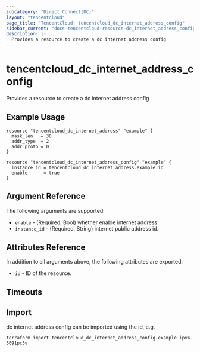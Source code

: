 ```yaml
---
subcategory: "Direct Connect(DC)"
layout: "tencentcloud"
page_title: "TencentCloud: tencentcloud_dc_internet_address_config"
sidebar_current: "docs-tencentcloud-resource-dc_internet_address_config"
description: |-
  Provides a resource to create a dc internet address config
---
```


# tencentcloud_dc_internet_address_config

Provides a resource to create a dc internet address config

## Example Usage

```hcl
resource "tencentcloud_dc_internet_address" "example" {
  mask_len   = 30
  addr_type  = 2
  addr_proto = 0
}

resource "tencentcloud_dc_internet_address_config" "example" {
  instance_id = tencentcloud_dc_internet_address.example.id
  enable      = true
}
```

## Argument Reference

The following arguments are supported:

* `enable` - (Required, Bool) whether enable internet address.
* `instance_id` - (Required, String) internet public address id.

## Attributes Reference

In addition to all arguments above, the following attributes are exported:

* `id` - ID of the resource.



## Timeouts

<no value>


## Import

dc internet address config can be imported using the id, e.g.

```
terraform import tencentcloud_dc_internet_address_config.example ipv4-5091pc5v
```

